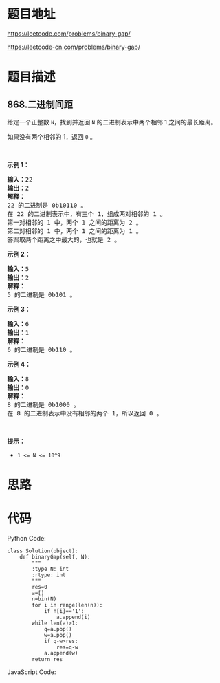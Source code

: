 # 题目地址
https://leetcode.com/problems/binary-gap/

https://leetcode-cn.com/problems/binary-gap/
# 题目描述
## 868.二进制间距
<p>给定一个正整数&nbsp;<code>N</code>，找到并返回 <code>N</code>&nbsp;的二进制表示中两个相邻 1 之间的最长距离。&nbsp;</p>

<p>如果没有两个相邻的 1，返回 <code>0</code> 。</p>

<p>&nbsp;</p>

<ul>
</ul>

<p><strong>示例 1：</strong></p>

<pre><strong>输入：</strong>22
<strong>输出：</strong>2
<strong>解释：</strong>
22 的二进制是 0b10110 。
在 22 的二进制表示中，有三个 1，组成两对相邻的 1 。
第一对相邻的 1 中，两个 1 之间的距离为 2 。
第二对相邻的 1 中，两个 1 之间的距离为 1 。
答案取两个距离之中最大的，也就是 2 。
</pre>

<p><strong>示例 2：</strong></p>

<pre><strong>输入：</strong>5
<strong>输出：</strong>2
<strong>解释：</strong>
5 的二进制是 0b101 。
</pre>

<p><strong>示例 3：</strong></p>

<pre><strong>输入：</strong>6
<strong>输出：</strong>1
<strong>解释：</strong>
6 的二进制是 0b110 。
</pre>

<p><strong>示例 4：</strong></p>

<pre><strong>输入：</strong>8
<strong>输出：</strong>0
<strong>解释：</strong>
8 的二进制是 0b1000 。
在 8 的二进制表示中没有相邻的两个 1，所以返回 0 。
</pre>

<p>&nbsp;</p>

<p><strong>提示：</strong></p>

<ul>
	<li><code>1 &lt;= N &lt;= 10^9</code></li>
</ul>

# 思路

# 代码
Python Code:

```
class Solution(object):
    def binaryGap(self, N):
        """
        :type N: int
        :rtype: int
        """
        res=0
        a=[]
        n=bin(N)
        for i in range(len(n)):
            if n[i]=='1':
                a.append(i)
        while len(a)>1:
            q=a.pop()
            w=a.pop()
            if q-w>res:
                res=q-w
            a.append(w)
        return res
```
JavaScript Code:

```

```
